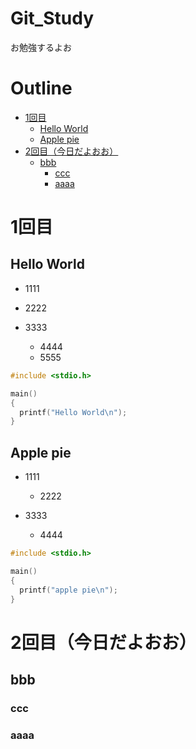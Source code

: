 # Git_Study
お勉強するよお
# Outline

<!-- START doctoc generated TOC please keep comment here to allow auto update -->
<!-- DON'T EDIT THIS SECTION, INSTEAD RE-RUN doctoc TO UPDATE -->

- [1回目](#1%E5%9B%9E%E7%9B%AE)
  - [Hello World](#hello-world)
  - [Apple pie](#apple-pie)
- [2回目（今日だよおお）](#2%E5%9B%9E%E7%9B%AE%E4%BB%8A%E6%97%A5%E3%81%A0%E3%82%88%E3%81%8A%E3%81%8A)
  - [bbb](#bbb)
    - [ccc](#ccc)
    - [aaaa](#aaaa)

<!-- END doctoc generated TOC please keep comment here to allow auto update -->

# 1回目
## Hello World
- 1111
- 2222
- 3333

  * 4444
  * 5555

```.c
#include <stdio.h>

main()
{
  printf("Hello World\n");
}
```

## Apple pie
- 1111
  - 2222

- 3333
  * 4444

```.c
#include <stdio.h>

main()
{
  printf("apple pie\n");
}
```

# 2回目（今日だよおお）

## bbb
### ccc

### aaaa
